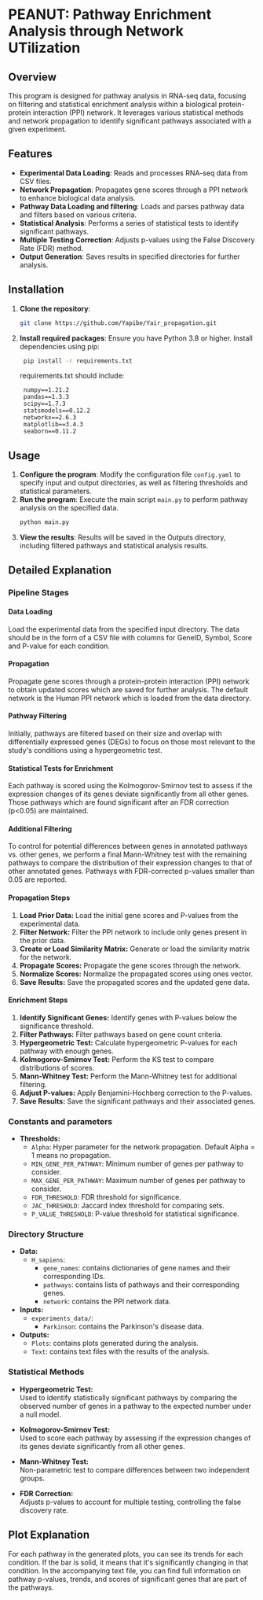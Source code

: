 # PEANUT: Pathway Enrichment Analysis through Network UTilization

## Overview

This program is designed for pathway analysis in RNA-seq data, focusing on filtering and statistical enrichment analysis within a biological protein-protein interaction (PPI) network. It leverages various statistical methods and network propagation to identify significant pathways associated with a given experiment.

## Features
- **Experimental Data Loading**: Reads and processes RNA-seq data from CSV files.
- **Network Propagation**: Propagates gene scores through a PPI network to enhance biological data analysis.
- **Pathway Data Loading and filtering**: Loads and parses pathway data and filters based on various criteria.
- **Statistical Analysis**: Performs a series of statistical tests to identify significant pathways.
- **Multiple Testing Correction**: Adjusts p-values using the False Discovery Rate (FDR) method.
- **Output Generation**: Saves results in specified directories for further analysis.

## Installation

1. **Clone the repository**:
   ```sh
   git clone https://github.com/Yapibe/Yair_propagation.git
    ```
2. **Install required packages**:
   Ensure you have Python 3.8 or higher. Install dependencies using pip:
   ```sh
    pip install -r requirements.txt
    ```
   requirements.txt should include:
   ```plaintext
    numpy==1.21.2
    pandas==1.3.3
    scipy==1.7.3
    statsmodels==0.12.2
    networkx==2.6.3
    matplotlib==3.4.3
    seaborn==0.11.2
    ```
   
## Usage

1. **Configure the program**:
   Modify the configuration file `config.yaml` to specify input and output directories, as well as filtering thresholds and statistical parameters.
2. **Run the program**:
   Execute the main script `main.py` to perform pathway analysis on the specified data.
   ```sh
   python main.py
   ```
3. **View the results**:
   Results will be saved in the Outputs directory, including filtered pathways and statistical analysis results.

## Detailed Explanation

### Pipeline Stages
####  Data Loading
Load the experimental data from the specified input directory. The data should be in the form of a CSV file with columns
for GeneID, Symbol, Score and P-value for each condition.

#### Propagation 
Propagate gene scores through a protein-protein interaction (PPI) network to obtain updated scores which are saved for
further analysis. The default network is the Human PPI network which is loaded from the data directory.

#### Pathway Filtering
Initially, pathways are filtered based on their size and overlap with differentially expressed genes (DEGs) to focus on those
most relevant to the study's conditions using a hypergeometric test.

#### Statistical Tests for Enrichment
Each pathway is scored using the Kolmogorov-Smirnov test to assess if the expression changes of its genes deviate
significantly from all other genes. Those pathways which are found significant after an FDR correction
(p<0.05) are maintained.

#### Additional Filtering
To control for potential differences between genes in annotated pathways vs. other genes, we perform a 
final Mann-Whitney test with the remaining pathways to compare the distribution of their expression changes to
that of other annotated genes. Pathways with FDR-corrected p-values smaller than 0.05 are reported.

#### Propagation Steps
1. **Load Prior Data:** Load the initial gene scores and P-values from the experimental data.
2. **Filter Network:** Filter the PPI network to include only genes present in the prior data.
3. **Create or Load Similarity Matrix:** Generate or load the similarity matrix for the network.
4. **Propagate Scores:** Propagate the gene scores through the network.
5. **Normalize Scores:** Normalize the propagated scores using ones vector.
6. **Save Results:** Save the propagated scores and the updated gene data.

#### Enrichment Steps
1. **Identify Significant Genes:** Identify genes with P-values below the significance threshold.
2. **Filter Pathways:** Filter pathways based on gene count criteria.
3. **Hypergeometric Test:** Calculate hypergeometric P-values for each pathway with enough genes.
4. **Kolmogorov-Smirnov Test:** Perform the KS test to compare distributions of scores.
5. **Mann-Whitney Test:** Perform the Mann-Whitney test for additional filtering.
6. **Adjust P-values:** Apply Benjamini-Hochberg correction to the P-values.
7. **Save Results:** Save the significant pathways and their associated genes.

### Constants and parameters
- **Thresholds:**
  - `Alpha`: Hyper parameter for the network propagation. Default Alpha = 1 means no propagation.
  - `MIN_GENE_PER_PATHWAY`: Minimum number of genes per pathway to consider.
  - `MAX_GENE_PER_PATHWAY`: Maximum number of genes per pathway to consider.
  - `FDR_THRESHOLD`: FDR threshold for significance.
  - `JAC_THRESHOLD`: Jaccard index threshold for comparing sets.
  - `P_VALUE_THRESHOLD`: P-value threshold for statistical significance.

### Directory Structure
- **Data:**
  - `H_sapiens`:
    - `gene_names`: contains dictionaries of gene names and their corresponding IDs.
    - `pathways`: contains lists of pathways and their corresponding genes.
    - `network`: contains the PPI network data.
- **Inputs:**
  - `experiments_data/`:
    - `Parkinson`: contains the Parkinson's disease data.
- **Outputs:**
  - `Plots`: contains plots generated during the analysis.
  - `Text`: contains text files with the results of the analysis.

### Statistical Methods
- **Hypergeometric Test:** <br>
  Used to identify statistically significant pathways by comparing the observed number of genes in a pathway to the expected number under a null model.

- **Kolmogorov-Smirnov Test:** <br>
    Used to score each pathway by assessing if the expression changes of its genes deviate significantly from all other genes.

- **Mann-Whitney Test:** <br>
    Non-parametric test to compare differences between two independent groups.

- **FDR Correction:** <br>
    Adjusts p-values to account for multiple testing, controlling the false discovery rate.

## Plot Explanation

For each pathway in the generated plots, you can see its trends for each condition. If the bar is solid, it means that 
it's significantly changing in that condition. In the accompanying text file, you can find full information on
pathway p-values, trends, and scores of significant genes that are part of the pathways.
